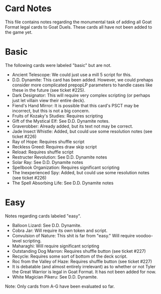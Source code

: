 # Card Notes

This file contains notes regarding the monumental task of adding all Goat Format legal cards to Goat Duels. These cards all have not been added to the game yet.

# Basic
The following cards were labeled "basic" but are not.
- Ancient Telescope: We could just use a mill 5 script for this.
- D.D. Dynamite: This card has been added. However, we could prehaps consider more complicated prepopLP parameters to handle cases like these in the future (see ticket #225).
- Dark Designator: This will require very complex scripting (or perhaps just let villain view their entire deck).
- Fiend's Hand Mirror: It is possible that this card's PSCT may be incorrect, but this is not a big concern.
- Fruits of Kozaky's Studies: Requires scripting
- Gift of the Mystical Elf: See D.D. Dynamite notes.
- Graverobber: Already added, but its text not may be correct.
- Jade Insect Whistle: Added, but could use some resolution notes (see ticket #226)
- Ray of Hope: Requires shuffle script
- Reckless Greed: Requires draw skip script
- Reload: Requires shuffle script
- Restructer Revolution: See D.D. Dynamite notes
- Solar Ray: See D.D. Dynamite notes
- Spellbook Organization: Requires significant scripting
- The Inexperienced Spy: Added, but could use some resolution notes (see ticket #226)
- The Spell Absorbing Life: See D.D. Dynamite notes

# Easy
Notes regarding cards labeled "easy".
- Balloon Lizard: See D.D. Dynamite.
- Cobra Jar: Will require its own token and script.
- Convulsion of Nature: This shit is far from "easy." Will require voodoo-level scripting.
- Maharaghi: Will require significant scripting
- Outstanding Dog Marron: Requires shuffle button (see ticket #227)
- Recycle: Requires some sort of bottom of the deck script.
- Roc from the Valley of Haze: Requires shuffle button (see ticket #227)
- It is debatable (and almost entirely irrelevant) as to whether or not Tyler the Great Warrior is legal in Goat Format. It has not been added for now.
- White Magician Pikeru: See D.D. Dynamite.

Note: Only cards from A-G have been evaluated so far.